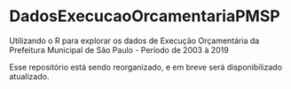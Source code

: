 # DadosExecucaoOrcamentariaPMSP
Utilizando o R para explorar os dados de Execução Orçamentária da Prefeitura Municipal de São Paulo - Período de 2003 à 2019

Esse repositório está sendo reorganizado, e em breve será disponibilizado atualizado.

